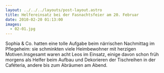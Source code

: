 ```yaml
---
layout: ../../../layouts/post-layout.astro
title: Helfereinsatz bei der Fasnachtsfeier am 20. Februar
date: 2010-02-20 01:13:00
images:
  - 02-01.jpg
---
```


Sophia & Co. hatten eine tolle Aufgabe beim närrischen Nachmittag im Pflegeheim: sie schminkten viele Heimbewohner mit herzigen Motiven.Insgesamt waren acht Leos im Einsatz, einige davon schon früh morgens als Helfer beim Aufbau und Dekorieren der Tischreihen in der Caféteria, andere bis zum Abräumen am Abend.
